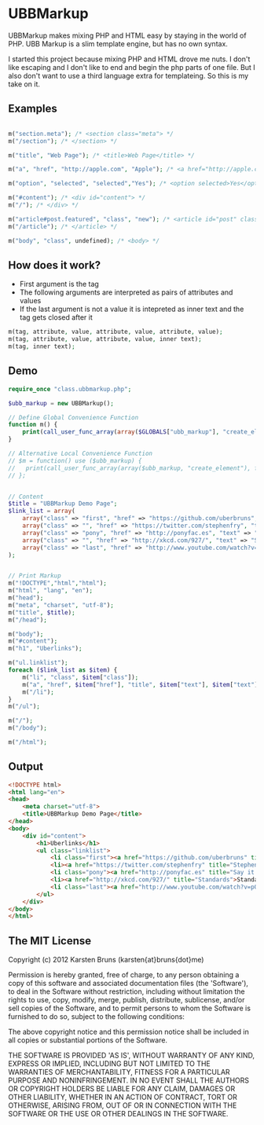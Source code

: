 
UBBMarkup
=========

UBBMarkup makes mixing PHP and HTML easy by staying in the world of PHP. UBB Markup is a slim template engine, but has no own syntax.

I started this project because mixing PHP and HTML drove me nuts. I don't like escaping and I don't like to end and begin the php parts of one file. But I also don't want to use a third language extra for templateing. So this is my take on it.



Examples
--------

```php

m("section.meta"); /* <section class="meta"> */
m("/section"); /* </section> */

m("title", "Web Page"); /* <title>Web Page</title> */

m("a", "href", "http://apple.com", "Apple"); /* <a href="http://apple.com">Apple</a> */

m("option", "selected", "selected","Yes"); /* <option selected>Yes</option> */

m("#content"); /* <div id="content"> */
m("/"); /* </div> */

m("article#post.featured", "class", "new"); /* <article id="post" class="featured new"> */
m("/article"); /* </article> */

m("body", "class", undefined); /* <body> */
```



How does it work?
-----------------

- First argument is the tag
- The following arguments are interpreted as pairs of attributes and values
- If the last argument is not a value it is intepreted as inner text and the tag gets closed after it

```php
m(tag, attribute, value, attribute, value, attribute, value);
m(tag, attribute, value, attribute, value, inner text);
m(tag, inner text);
```


Demo
----

```php
require_once "class.ubbmarkup.php";

$ubb_markup = new UBBMarkup();

// Define Global Convenience Function
function m() {
	print(call_user_func_array(array($GLOBALS["ubb_markup"], "create_element"), func_get_args()));
}

// Alternative Local Convenience Function
// $m = function() use ($ubb_markup) {
//   print(call_user_func_array(array($ubb_markup, "create_element"), func_get_args()));
// };


// Content
$title = "UBBMarkup Demo Page";
$link_list = array(
	array("class" => "first", "href" => "https://github.com/uberbruns", "text" => "My Github Profile"),
	array("class" => "", "href" => "https://twitter.com/stephenfry", "text" => "Stephen Fry on Twitter"),
	array("class" => "pony", "href" => "http://ponyfac.es", "text" => "Say it with a pony"),
	array("class" => "", "href" => "http://xkcd.com/927/", "text" => "Standards"),
	array("class" => "last", "href" => "http://www.youtube.com/watch?v=pOyDW_Y2Emo", "text" => "Hypercritcal Song"),
);


// Print Markup
m("!DOCTYPE","html","html");
m("html", "lang", "en");
m("head");
m("meta", "charset", "utf-8");
m("title", $title);
m("/head");

m("body");
m("#content");
m("h1", "Uberlinks");

m("ul.linklist");
foreach ($link_list as $item) {
	m("li", "class", $item["class"]);
	m("a", "href", $item["href"], "title", $item["text"], $item["text"]);
	m("/li");
}
m("/ul");

m("/");
m("/body");

m("/html");
```


Output
------
```html
<!DOCTYPE html>
<html lang="en">
<head>
	<meta charset="utf-8">
	<title>UBBMarkup Demo Page</title>
</head>
<body>
	<div id="content">
		<h1>Uberlinks</h1>
		<ul class="linklist">
			<li class="first"><a href="https://github.com/uberbruns" title="My Github Profile">My Github Profile</a></li>
			<li><a href="https://twitter.com/stephenfry" title="Stephen Fry on Twitter">Stephen Fry on Twitter</a></li>
			<li class="pony"><a href="http://ponyfac.es" title="Say it with a pony">Say it with a pony</a></li>
			<li><a href="http://xkcd.com/927/" title="Standards">Standards</a></li>
			<li class="last"><a href="http://www.youtube.com/watch?v=pOyDW_Y2Emo" title="Hypercritcal Song">Hypercritcal Song</a></li>
		</ul>
	</div>
</body>
</html>
```



The MIT License
---------------

Copyright (c) 2012 Karsten Bruns (karsten{at}bruns{dot}me)

Permission is hereby granted, free of charge, to any person obtaining
a copy of this software and associated documentation files (the
'Software'), to deal in the Software without restriction, including
without limitation the rights to use, copy, modify, merge, publish,
distribute, sublicense, and/or sell copies of the Software, and to
permit persons to whom the Software is furnished to do so, subject to
the following conditions:

The above copyright notice and this permission notice shall be
included in all copies or substantial portions of the Software.

THE SOFTWARE IS PROVIDED 'AS IS', WITHOUT WARRANTY OF ANY KIND,
EXPRESS OR IMPLIED, INCLUDING BUT NOT LIMITED TO THE WARRANTIES OF
MERCHANTABILITY, FITNESS FOR A PARTICULAR PURPOSE AND NONINFRINGEMENT.
IN NO EVENT SHALL THE AUTHORS OR COPYRIGHT HOLDERS BE LIABLE FOR ANY
CLAIM, DAMAGES OR OTHER LIABILITY, WHETHER IN AN ACTION OF CONTRACT,
TORT OR OTHERWISE, ARISING FROM, OUT OF OR IN CONNECTION WITH THE
SOFTWARE OR THE USE OR OTHER DEALINGS IN THE SOFTWARE.